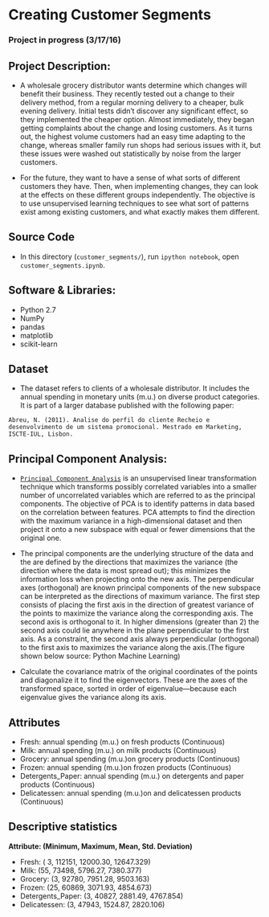 # Creating Customer Segments

### Project in progress (3/17/16)

## Project Description:

- A wholesale grocery distributor wants determine which changes will benefit their business. They recently tested out a change to their delivery method, from a regular morning delivery to a cheaper, bulk evening delivery. Initial tests didn’t discover any significant effect, so they implemented the cheaper option. Almost immediately, they began getting complaints about the change and losing customers. As it turns out, the highest volume customers had an easy time adapting to the change, whereas smaller family run shops had serious issues with it, but these issues were washed out statistically by noise from the larger customers.

- For the future, they want to have a sense of what sorts of different customers they have. Then, when implementing changes, they can look at the effects on these different groups independently. The objective is to use unsupervised learning techniques to see what sort of patterns exist among existing customers, and what exactly makes them different.

## Source Code

- In this directory (`customer_segments/`), run `ipython notebook`, open `customer_segments.ipynb`.

## Software & Libraries:

 - Python 2.7
 - NumPy
 - pandas
 - matplotlib
 - scikit-learn

## Dataset

- The dataset refers to clients of a wholesale distributor. It includes the annual spending in monetary units (m.u.) on diverse product categories. It is part of a larger database published with the following paper:

`Abreu, N. (2011). Analise do perfil do cliente Recheio e desenvolvimento de um sistema promocional. Mestrado em Marketing, ISCTE-IUL, Lisbon.`

## Principal Component Analysis:

- [`Principal Component Analysis`](http://scikit-learn.org/stable/modules/generated/sklearn.decomposition.PCA.html) is an unsupervised linear transformation technique which transforms possibly correlated variables into a smaller number of uncorrelated variables which are referred to as the principal components. The objective of PCA is to identify patterns in data based on the correlation between features. PCA attempts to find the direction with the maximum variance in a high-dimensional dataset and then project it onto a new subspace with equal or fewer dimensions that the original one. 

- The principal components are the underlying structure of the data and the are defined by the directions that maximizes the variance (the direction where the data is most spread out); this minimizes the information loss when projecting onto the new axis. The perpendicular axes (orthogonal) are known principal components of the new subspace can be interpreted as the directions of maximum variance. The first step consists of placing the first axis in the direction of greatest variance of the points to maximize the variance along the corresponding axis. The second axis is orthogonal to it. In higher dimensions (greater than 2) the second axis could lie anywhere in the plane perpendicular to the first axis. As a constraint, the second axis always perpendicular (orthogonal) to the first axis to maximizes the variance along the axis.(The figure shown below source: Python Machine Learning)

- Calculate the covariance matrix of the original coordinates of the points and diagonalize it to find the eigenvectors. These are the axes of the transformed space, sorted in order of eigenvalue—because each eigenvalue gives the variance along its axis.

## Attributes

- Fresh: annual spending (m.u.) on fresh products (Continuous)
- Milk: annual spending (m.u.) on milk products (Continuous)
- Grocery: annual spending (m.u.)on grocery products (Continuous)
- Frozen: annual spending (m.u.)on frozen products (Continuous)
- Detergents_Paper: annual spending (m.u.) on detergents and paper products (Continuous)
- Delicatessen: annual spending (m.u.)on and delicatessen products (Continuous)

## Descriptive statistics

**Attribute: (Minimum, Maximum, Mean, Std. Deviation)**

- Fresh: ( 3, 112151, 12000.30, 12647.329)
- Milk: (55, 73498, 5796.27, 7380.377)
- Grocery: (3, 92780, 7951.28, 9503.163)
- Frozen: (25, 60869, 3071.93, 4854.673)
- Detergents_Paper: (3, 40827, 2881.49, 4767.854)
- Delicatessen: (3, 47943, 1524.87, 2820.106)
